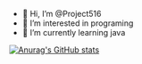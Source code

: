 - 👋 Hi, I’m @Project516
- 👀 I’m interested in programing
- 🌱 I’m currently learning java

[![Anurag's GitHub stats](https://github-readme-stats-plum-kappa-56.vercel.app/api?username=project516)](https://github.com/anuraghazra/github-readme-stats)

<!---
Project516/Project516 is a ✨ special ✨ repository because its `README.md` (this file) appears on your GitHub profile.
You can click the Preview link to take a look at your changes.
--->
